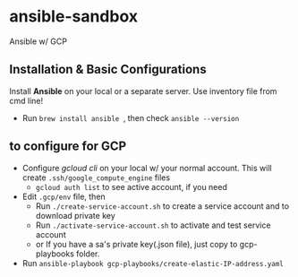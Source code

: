 # ansible-sandbox

Ansible w/ GCP 


## Installation & Basic Configurations

Install **Ansible** on your local or a separate server. Use inventory file from cmd line! 


- Run `brew install ansible `, then check `ansible --version`


## to configure for GCP

- Configure _gcloud cli_ on your local w/ your normal account. This will create `.ssh/google_compute_engine` files
    - `gcloud auth list` to see active account, if you need
- Edit `.gcp/env` file, then 
    - Run `./create-service-account.sh` to create a service account and to download private key
    - Run `./activate-service-account.sh` to activate and test service account
    - or If you have a sa's private key(.json file), just copy to gcp-playbooks folder.
- Run `ansible-playbook gcp-playbooks/create-elastic-IP-address.yaml`